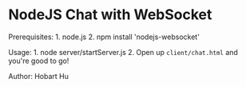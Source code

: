 NodeJS Chat with WebSocket
==========================
Prerequisites:
    1. node.js
    2. npm install 'nodejs-websocket'

Usage:
    1. node server/startServer.js
    2. Open up `client/chat.html` and you're good to go!

Author:
    Hobart Hu
